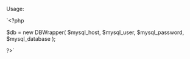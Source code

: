 Usage:

`<?php

$db = new DBWrapper( $mysql_host, $mysql_user, $mysql_password, $mysql_database );

?>`